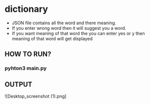 # dictionary
* JSON file contains all the word and there meaning.
* If you enter wrong word then it will suggest you a word.
* If you want meaning of that word the you can enter yes or y then meaning of that word will get displayed
## HOW TO RUN?
### pyhton3 main.py

## OUTPUT

![Desktop_screenshot (1).png]
